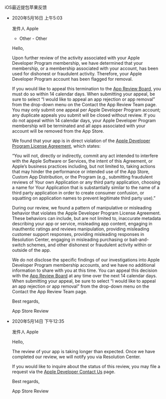 iOS最近提包苹果反馈
*   2020年5月16日 上午5:03

    发件人 Apple

    *   Other - Other

    Hello,

    Upon further review of the activity associated with your Apple Developer Program membership, we have determined that your membership, or a membership associated with your account, has been used for dishonest or fraudulent activity. Therefore, your Apple Developer Program account has been flagged for removal. 

    If you would like to appeal this termination to the [App Review Board](http://developer.apple.com/appstore/resources/approval/contact.html), you must do so within 14 calendar days. When submitting your appeal, be sure to select “I would like to appeal an app rejection or app removal” from the drop-down menu on the Contact the App Review Team page. You may only submit one appeal per Apple Developer Program account; any duplicate appeals you submit will be closed without review. If you do not appeal within 14 calendar days, your Apple Developer Program membership will be terminated and all apps associated with your account will be removed from the App Store.

    We found that your app is in direct violation of the [Apple Developer Program License Agreement](https://developer.apple.com/terms/), which states:

    “You will not, directly or indirectly, commit any act intended to interfere with the Apple Software or Services, the intent of this Agreement, or Apple’s business practices including, but not limited to, taking actions that may hinder the performance or intended use of the App Store, Custom App Distribution, or the Program (e.g., submitting fraudulent reviews of Your own Application or any third party application, choosing a name for Your Application that is substantially similar to the name of a third party application in order to create consumer confusion, or squatting on application names to prevent legitimate third party use).”

    During our review, we found a pattern of manipulative or misleading behavior that violates the Apple Developer Program License Agreement. These behaviors can include, but are not limited to, inaccurate metadata describing your app or service, misleading app content, engaging in inauthentic ratings and reviews manipulation, providing misleading customer support responses, providing misleading responses in Resolution Center, engaging in misleading purchasing or bait-and-switch schemes, and other dishonest or fraudulent activity within or outside of the app.

    We do not disclose the specific findings of our investigations into Apple Developer Program membership accounts, and we have no additional information to share with you at this time. You can appeal this decision with the [App Review Board](http://developer.apple.com/appstore/resources/approval/contact.html) at any time over the next 14 calendar days. When submitting your appeal, be sure to select “I would like to appeal an app rejection or app removal” from the drop-down menu on the Contact the App Review Team page.

    Best regards,

    App Store Review

*   2020年5月14日 下午12:35

    发件人 Apple

    Hello,

    The review of your app is taking longer than expected. Once we have completed our review, we will notify you via Resolution Center.

    If you would like to inquire about the status of this review, you may file a request via the [Apple Developer Contact Us](https://developer.apple.com/contact/) page.

    Best regards,

    App Store Review
